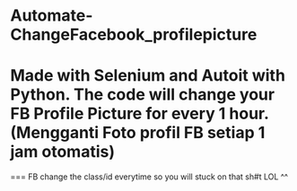 # Automate-ChangeFacebook_profilepicture
Made with Selenium and Autoit with Python.
The code will change your FB Profile Picture for every 1 hour.
(Mengganti Foto profil FB setiap 1 jam otomatis)
=
=== FB change the class/id everytime so you will stuck on that sh#t LOL ^^
